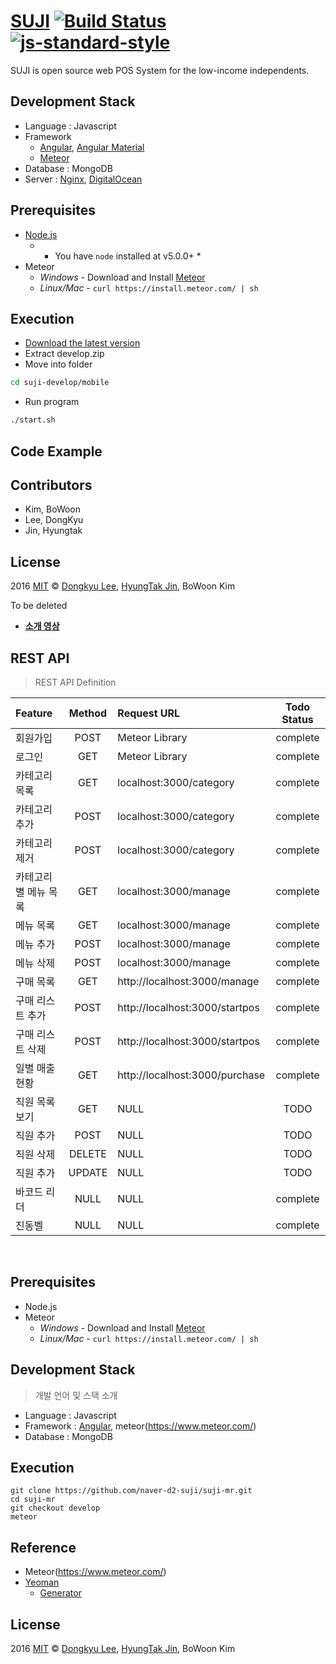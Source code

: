 # [SUJI](http://naver-d2-suji.github.io/suji) [![Build Status](https://travis-ci.org/naver-d2-suji/suji.svg)](https://travis-ci.org/naver-d2-suji/suji) [![js-standard-style][standard-image]][standard-url]
SUJI is open source web POS System for the low-income independents.

## Development Stack
* Language : Javascript
* Framework
    - [Angular](https://angularjs.org/), [Angular Material](https://github.com/angular/material)
    - [Meteor](https://www.meteor.com/)
* Database : MongoDB
* Server : [Nginx](http://nginx.org/), [DigitalOcean](https://www.digitalocean.com/)

## Prerequisites
* [Node.js](https://nodejs.org/en/download/)
    - * You have `node` installed at v5.0.0+ *
* Meteor
    - *Windows* -  Download and Install [Meteor](https://www.meteor.com/)
    - *Linux/Mac* - `curl https://install.meteor.com/ | sh`

## Execution
* [Download the latest version](https://github.com/naver-d2-suji/suji/archive/develop.zip)
* Extract develop.zip
* Move into folder
```sh
cd suji-develop/mobile
```
* Run program
```sh
./start.sh
```

## Code Example

## Contributors
* Kim, BoWoon
* Lee, DongKyu
* Jin, Hyungtak

## License
2016 [MIT](http://opensource.org/licenses/mit-license.php) © [Dongkyu Lee](http://ledgku.tistory.com), [HyungTak Jin](http://njir.github.io), BoWoon Kim



[standard-image]: https://img.shields.io/badge/code%20style-standard-brightgreen.svg?style=flat
[standard-url]: http://standardjs.com/


To be deleted
- [**소개 영상**](https://youtu.be/fMRXjG3Plu8)
&nbsp;
## REST API
> REST API Definition

| Feature |	Method	| Request URL | Todo Status |
| :------------ |	:-------:	| :-----------------| :--------: |
| 회원가입 |	POST	| Meteor Library | complete |
| 로그인 |	GET	| Meteor Library | complete |
| 카테고리 목록 |	GET	| localhost:3000/category | complete |
| 카테고리 추가 |	POST	| localhost:3000/category | complete |
| 카테고리 제거 |	POST	| localhost:3000/category | complete |
| 카테고리별 메뉴 목록 |	GET	| localhost:3000/manage | complete |
| 메뉴 목록 |	GET	| localhost:3000/manage | complete |
| 메뉴 추가 |	POST	| localhost:3000/manage | complete |
| 메뉴 삭제 |	POST	| localhost:3000/manage | complete |
| 구매 목록 |	GET	| http://localhost:3000/manage | complete |
| 구매 리스트 추가 |	POST	| http://localhost:3000/startpos | complete |
| 구매 리스트 삭제 |	POST	| http://localhost:3000/startpos | complete |
| 일별 매출 현황 |	GET	| http://localhost:3000/purchase | complete |
| 직원 목록 보기 |	GET	| NULL | TODO |
| 직원 추가 |	POST	| NULL | TODO |
| 직원 삭제 |	DELETE	| NULL | TODO |
| 직원 추가 |	UPDATE	| NULL | TODO |
| 바코드 리더 | NULL | NULL | complete |
| 진동벨 | NULL | NULL | complete|


&nbsp;
## Prerequisites
* Node.js
* Meteor
    - *Windows* -  Download and Install [Meteor](https://www.meteor.com/)
    - *Linux/Mac* - `curl https://install.meteor.com/ | sh`

## Development Stack
> 개발 언어 및 스택 소개

- Language : Javascript
- Framework : [Angular](https://angularjs.org/), meteor(https://www.meteor.com/)
- Database : MongoDB

## Execution
```
git clone https://github.com/naver-d2-suji/suji-mr.git
cd suji-mr
git checkout develop
meteor
```

## Reference
- Meteor(https://www.meteor.com/)
- [Yeoman](http://yeoman.io/)
    - [Generator](https://github.com/ndxbxrme/generator-angular-meteor)

## License

2016 [MIT](http://opensource.org/licenses/mit-license.php) © [Dongkyu Lee](http://ledgku.tistory.com), [HyungTak Jin](http://njir.github.io), BoWoon Kim
